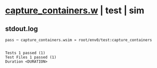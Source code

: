 # [capture_containers.w](../../../../../examples/tests/valid/capture_containers.w) | test | sim

## stdout.log
```log
pass ─ capture_containers.wsim » root/env0/test:capture_containers
 
 
Tests 1 passed (1)
Test Files 1 passed (1)
Duration <DURATION>
```

